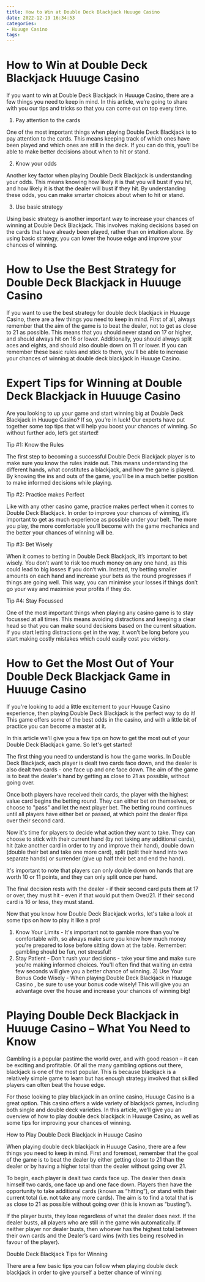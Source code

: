 ```yaml
---
title: How to Win at Double Deck Blackjack Huuuge Casino
date: 2022-12-19 16:34:53
categories:
- Huuuge Casino
tags:
---
```



#  How to Win at Double Deck Blackjack Huuuge Casino

If you want to win at Double Deck Blackjack in Huuuge Casino, there are a few things you need to keep in mind. In this article, we’re going to share with you our tips and tricks so that you can come out on top every time.

1. Pay attention to the cards

One of the most important things when playing Double Deck Blackjack is to pay attention to the cards. This means keeping track of which ones have been played and which ones are still in the deck. If you can do this, you’ll be able to make better decisions about when to hit or stand.

2. Know your odds

Another key factor when playing Double Deck Blackjack is understanding your odds. This means knowing how likely it is that you will bust if you hit, and how likely it is that the dealer will bust if they hit. By understanding these odds, you can make smarter choices about when to hit or stand.

3. Use basic strategy

Using basic strategy is another important way to increase your chances of winning at Double Deck Blackjack. This involves making decisions based on the cards that have already been played, rather than on intuition alone. By using basic strategy, you can lower the house edge and improve your chances of winning.

#  How to Use the Best Strategy for Double Deck Blackjack in Huuuge Casino

If you want to use the best strategy for double deck blackjack in Huuuge Casino, there are a few things you need to keep in mind. First of all, always remember that the aim of the game is to beat the dealer, not to get as close to 21 as possible. This means that you should never stand on 17 or higher, and should always hit on 16 or lower. Additionally, you should always split aces and eights, and should also double down on 11 or lower. If you can remember these basic rules and stick to them, you'll be able to increase your chances of winning at double deck blackjack in Huuuge Casino.

#  Expert Tips for Winning at Double Deck Blackjack in Huuuge Casino

Are you looking to up your game and start winning big at Double Deck Blackjack in Huuuge Casino? If so, you’re in luck! Our experts have put together some top tips that will help you boost your chances of winning. So without further ado, let’s get started!

Tip #1: Know the Rules

The first step to becoming a successful Double Deck Blackjack player is to make sure you know the rules inside out. This means understanding the different hands, what constitutes a blackjack, and how the game is played. By knowing the ins and outs of the game, you’ll be in a much better position to make informed decisions while playing.

Tip #2: Practice makes Perfect

Like with any other casino game, practice makes perfect when it comes to Double Deck Blackjack. In order to improve your chances of winning, it’s important to get as much experience as possible under your belt. The more you play, the more comfortable you’ll become with the game mechanics and the better your chances of winning will be.

Tip #3: Bet Wisely

When it comes to betting in Double Deck Blackjack, it’s important to bet wisely. You don’t want to risk too much money on any one hand, as this could lead to big losses if you don’t win. Instead, try betting smaller amounts on each hand and increase your bets as the round progresses if things are going well. This way, you can minimise your losses if things don’t go your way and maximise your profits if they do.

Tip #4: Stay Focussed

One of the most important things when playing any casino game is to stay focussed at all times. This means avoiding distractions and keeping a clear head so that you can make sound decisions based on the current situation. If you start letting distractions get in the way, it won’t be long before you start making costly mistakes which could easily cost you victory.

#  How to Get the Most Out of Your Double Deck Blackjack Game in Huuuge Casino

If you're looking to add a little excitement to your Huuuge Casino experience, then playing Double Deck Blackjack is the perfect way to do it! This game offers some of the best odds in the casino, and with a little bit of practice you can become a master at it.

In this article we'll give you a few tips on how to get the most out of your Double Deck Blackjack game. So let's get started!

The first thing you need to understand is how the game works. In Double Deck Blackjack, each player is dealt two cards face down, and the dealer is also dealt two cards - one face up and one face down. The aim of the game is to beat the dealer's hand by getting as close to 21 as possible, without going over.

Once both players have received their cards, the player with the highest value card begins the betting round. They can either bet on themselves, or choose to "pass" and let the next player bet. The betting round continues until all players have either bet or passed, at which point the dealer flips over their second card.

Now it's time for players to decide what action they want to take. They can choose to stick with their current hand (by not taking any additional cards), hit (take another card in order to try and improve their hand), double down (double their bet and take one more card), split (split their hand into two separate hands) or surrender (give up half their bet and end the hand).

It's important to note that players can only double down on hands that are worth 10 or 11 points, and they can only split once per hand.

The final decision rests with the dealer - if their second card puts them at 17 or over, they must hit - even if that would put them Over/21. If their second card is 16 or less, they must stand.

Now that you know how Double Deck Blackjack works, let's take a look at some tips on how to play it like a pro!

1) Know Your Limits - It's important not to gamble more than you're comfortable with, so always make sure you know how much money you're prepared to lose before sitting down at the table. Remember: gambling should be fun, not stressful!
2) Stay Patient - Don't rush your decisions - take your time and make sure you're making informed choices. You'll often find that waiting an extra few seconds will give you a better chance of winning.  3) Use Your Bonus Code Wisely - When playing Double Deck Blackjack in Huuuge Casino , be sure to use your bonus code wisely! This will give you an advantage over the house and increase your chances of winning big!

#  Playing Double Deck Blackjack in Huuuge Casino – What You Need to Know

Gambling is a popular pastime the world over, and with good reason – it can be exciting and profitable. Of all the many gambling options out there, blackjack is one of the most popular. This is because blackjack is a relatively simple game to learn but has enough strategy involved that skilled players can often beat the house edge.

For those looking to play blackjack in an online casino, Huuuge Casino is a great option. This casino offers a wide variety of blackjack games, including both single and double deck varieties. In this article, we’ll give you an overview of how to play double deck blackjack in Huuuge Casino, as well as some tips for improving your chances of winning.

How to Play Double Deck Blackjack in Huuuge Casino

When playing double deck blackjack in Huuuge Casino, there are a few things you need to keep in mind. First and foremost, remember that the goal of the game is to beat the dealer by either getting closer to 21 than the dealer or by having a higher total than the dealer without going over 21.

To begin, each player is dealt two cards face up. The dealer then deals himself two cards, one face up and one face down. Players then have the opportunity to take additional cards (known as “hitting”), or stand with their current total (i.e. not take any more cards). The aim is to find a total that is as close to 21 as possible without going over (this is known as “busting”).

If the player busts, they lose regardless of what the dealer does next. If the dealer busts, all players who are still in the game win automatically. If neither player nor dealer busts, then whoever has the highest total between their own cards and the Dealer’s card wins (with ties being resolved in favour of the player).

Double Deck Blackjack Tips for Winning

There are a few basic tips you can follow when playing double deck blackjack in order to give yourself a better chance of winning: